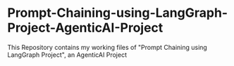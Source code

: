# Prompt-Chaining-using-LangGraph-Project-AgenticAI-Project
This Repository contains my working files of "Prompt Chaining using LangGraph Project", an AgenticAI Project
